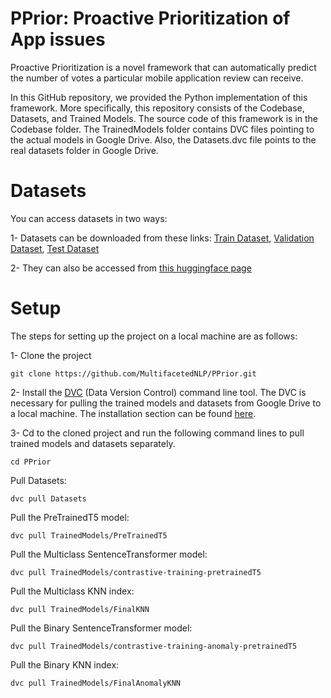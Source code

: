 # PPrior: Proactive Prioritization of App issues

Proactive Prioritization is a novel framework that can automatically predict the number of votes a particular mobile application review can receive.


In this GitHub repository, we provided the Python implementation of this framework. More specifically, this repository consists of the Codebase, Datasets, and Trained Models. The source code of this framework is in the Codebase folder.
The TrainedModels folder contains DVC files pointing to the actual models in Google Drive. Also, the Datasets.dvc file points to the real datasets folder in Google Drive.

# Datasets
You can access datasets in two ways:

1- Datasets can be downloaded from these links: [Train Dataset](https://drive.google.com/uc?export=download&id=1sfILpj4aAAjQ5eDmi4NSx3staDOqHQ1j), [Validation Dataset](https://drive.google.com/uc?export=download&id=1JbtZlQxXCaPf8dxMgWfxAIRIZttMcxcF), [Test Dataset](https://drive.google.com/uc?export=download&id=1YNE6a-uHTrkzmMy9bydZ5Wawt6BIFI6k)

2- They can also be accessed from [this huggingface page](https://huggingface.co/datasets/recmeapp/thumbs-up)

# Setup
The steps for setting up the project on a local machine are as follows:

1- Clone the project
```
git clone https://github.com/MultifacetedNLP/PPrior.git
```

2- Install the [DVC](https://github.com/iterative/dvc) (Data Version Control) command line tool. The DVC is necessary for pulling the trained models and datasets from Google Drive to a local machine. 
The installation section can be found [here](https://github.com/iterative/dvc#installation).

3- Cd to the cloned project and run the following command lines to pull trained models and datasets separately.
```
cd PPrior
```

Pull Datasets:
```
dvc pull Datasets
```
Pull the PreTrainedT5 model:
```
dvc pull TrainedModels/PreTrainedT5
```
Pull the Multiclass SentenceTransformer model:
```
dvc pull TrainedModels/contrastive-training-pretrainedT5
```
Pull the Multiclass KNN index:
```
dvc pull TrainedModels/FinalKNN
```
Pull the Binary SentenceTransformer model:
```
dvc pull TrainedModels/contrastive-training-anomaly-pretrainedT5
```
Pull the Binary KNN index:
```
dvc pull TrainedModels/FinalAnomalyKNN
```
